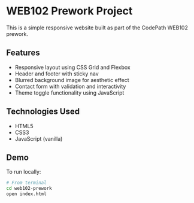 # WEB102 Prework Project

This is a simple responsive website built as part of the CodePath WEB102 prework.

## Features

- Responsive layout using CSS Grid and Flexbox
- Header and footer with sticky nav
- Blurred background image for aesthetic effect
- Contact form with validation and interactivity
- Theme toggle functionality using JavaScript

## Technologies Used

- HTML5
- CSS3
- JavaScript (vanilla)

## Demo

To run locally:
```bash
# From terminal
cd web102-prework
open index.html
